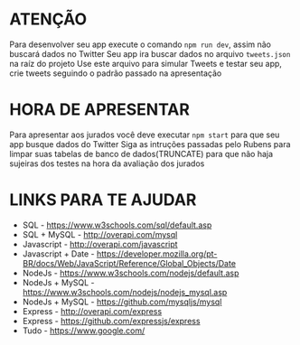 # ATENÇÃO

Para desenvolver seu app execute o comando `npm run dev`, assim não buscará dados no Twitter
Seu app ira buscar dados no arquivo `tweets.json` na raíz do projeto
Use este arquivo para simular Tweets e testar seu app, crie tweets seguindo o padrão passado na apresentação

# HORA DE APRESENTAR

Para apresentar aos jurados você deve executar `npm start` para que seu app busque dados do Twitter
Siga as intruções passadas pelo Rubens para limpar suas tabelas de banco de dados(TRUNCATE) para que não haja sujeiras dos testes 
na hora da avaliação dos jurados

# LINKS PARA TE AJUDAR
- SQL - https://www.w3schools.com/sql/default.asp 
- SQL + MySQL - http://overapi.com/mysql
- Javascript - http://overapi.com/javascript
- Javascript + Date - https://developer.mozilla.org/pt-BR/docs/Web/JavaScript/Reference/Global_Objects/Date
- NodeJs - https://www.w3schools.com/nodejs/default.asp
- NodeJs + MySQL - https://www.w3schools.com/nodejs/nodejs_mysql.asp
- NodeJs + MySQL - https://github.com/mysqljs/mysql
- Express - http://overapi.com/express
- Express - https://github.com/expressjs/express
- Tudo - https://www.google.com/